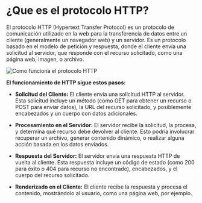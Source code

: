 # ¿Que es el protocolo HTTP?
El protocolo HTTP (Hypertext Transfer Protocol) es un protocolo de comunicación utilizado en la web para la transferencia de datos entre un cliente (generalmente un navegador web) y un servidor. Es un protocolo basado en el modelo de petición y respuesta, donde el cliente envía una solicitud al servidor, que responde con el recurso solicitado, como una página web, imagen, o archivo.

![Como funciona el protocolo HTTP](/img/protocolo_HTTP.png)

**El funcionamiento de HTTP sigue estos pasos:**

* **Solicitud del Cliente:** El cliente envía una solicitud HTTP al servidor. Esta solicitud incluye un método (como GET para obtener un recurso o POST para enviar datos), la URL del recurso solicitado, y posiblemente encabezados y un cuerpo con datos adicionales.

* **Procesamiento en el Servidor:** El servidor recibe la solicitud, la procesa, y determina qué recurso debe devolver al cliente. Esto podría involucrar recuperar un archivo, generar contenido dinámico, o realizar alguna acción basada en los datos enviados.

* **Respuesta del Servidor:** El servidor envía una respuesta HTTP de vuelta al cliente. Esta respuesta incluye un código de estado (como 200 para éxito o 404 para recurso no encontrado), encabezados, y el cuerpo del recurso solicitado.

* **Renderizado en el Cliente:** El cliente recibe la respuesta y procesa el contenido, mostrándolo al usuario, como una página web, por ejemplo.

